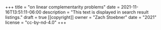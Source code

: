 +++
title = "on linear complementarity problems"
date = 2021-11-16T13:51:11-06:00
description = "This text is displayed in search result listings."
draft = true
[[copyright]]
  owner = "Zach Stoebner"
  date = "2021"
  license = "cc-by-nd-4.0"
+++
